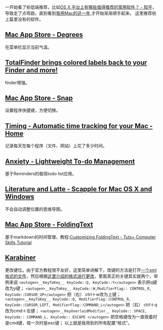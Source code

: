 一开始看了些低端推荐，比如[OS X 平台上有哪些值得推荐的常用软件？ - 知乎](http://www.zhihu.com/question/19550256)，导致走了点弯路，直到看到[我用Mac的这一年](http://www.jianshu.com/p/cfc0d49f2e8f),才开始渐渐顺手起来。
这里推荐些上篇里没有的软件。
## [Mac App Store - Degrees](https://itunes.apple.com/us/app/degrees/id430173763)
在菜单栏显示当前气温。
## [TotalFinder brings colored labels back to your Finder and more!](http://totalfinder.binaryage.com/)
finder增强。
## [Mac App Store - Snap](https://itunes.apple.com/eN/app/snap/id418073146)
设置程序快捷键，方便切换。
## [Timing - Automatic time tracking for your Mac - Home](http://timingapp.com/)
记录每天在每个程序（文件、网站）上花了多少时间。
## [Anxiety - Lightweight To-do Management](http://www.anxietyapp.com/)
基于Reminders的极简todo list应用。
## [Literature and Latte - Scapple for Mac OS X and Windows](https://www.literatureandlatte.com/scapple.php)
不会自动调整位置的思维导图。
## [Mac App Store - FoldingText](https://itunes.apple.com/us/app/foldingtext/id540003654)
基于markdown的时间管理，教程:[Customizing FoldingText - Tuts+ Computer Skills Tutorial](http://computers.tutsplus.com/tutorials/customizing-foldingtext--cms-21674)
## [Karabiner](https://pqrs.org/osx/karabiner/)
更改键位。由于官方教程很不友好，这里简单讲解下，改键的方法是打开[一个xml格式的文件](https://pqrs.org/osx/karabiner/document.html.en#privatexml)，然后根据[这里介绍的格式进行更改](https://pqrs.org/osx/karabiner/xml.html.en)，里面真正的关键其实就两个，举例来说
`<autogen>__KeyToKey__ KeyCode::Q, KeyCode::Y</autogen>`
表示把q键改为y键；
`<autogen>__KeyToKey__ KeyCode::W,ModifierFlag:: CONTROL_R, KeyCode::CURSOR_UP</autogen>`
把（右） ctrl＋w改为上键；
`<autogen>__KeyToKey__ KeyCode::Q, ModifierFlag::CONTROL_R, KeyCode::CURSOR_LEFT, ModifierFlag::COMMAND_L</autogen>`
把（右） ctrl＋q改为cmd＋左键；
`<autogen>__KeyOverlaidModifier__ KeyCode:: SPACE, KeyCode:: COMMAND_L, KeyCode:: ESCAPE </autogen>`
把空格键改为一直按着时是cmd键，按一次时是esc键；
以上就是我用到的所有配置“格式”。
